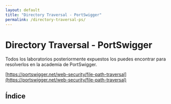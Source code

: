 ```yaml
---
layout: default
title: "Directory Traversal - PortSwigger"
permalink: /directory-traversal-ps/
---
```


# Directory Traversal - PortSwigger

Todos los laboratorios posteriormente expuestos los puedes encontrar para resolverlos en la academia de PortSwigger.

[https://portswigger.net/web-security/file-path-traversal](https://portswigger.net/web-security/file-path-traversal)

## Índice


